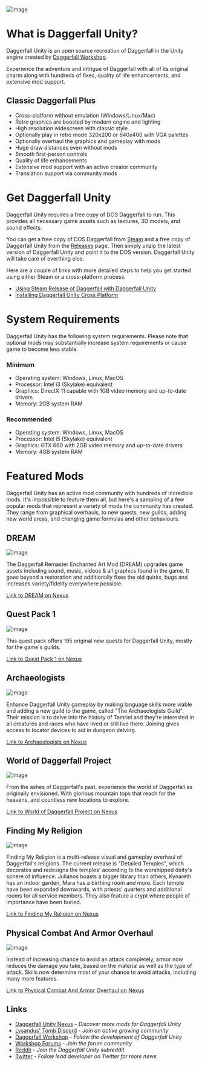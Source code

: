 ![image](https://github.com/Interkarma/daggerfall-unity/assets/10426244/4f176f9d-6332-47b3-a4d7-317ed8d6b38b)

# What is Daggerfall Unity?

Daggerfall Unity is an open source recreation of Daggerfall in the Unity engine created by [Daggerfall Workshop](http://www.dfworkshop.net).

Experience the adventure and intrigue of Daggerfall with all of its original charm along with hundreds of fixes, quality of life enhancements, and extensive mod support.

## Classic Daggerfall Plus

+ Cross-platform without emulation (Windows/Linux/Mac)
+ Retro graphics are boosted by modern engine and lighting
+ High resolution widescreen with classic style
+ Optionally play in retro mode 320x200 or 640x400 with VGA palettes
+ Optionally overhaul the graphics and gameplay with mods
+ Huge draw distances even without mods
+ Smooth first-person controls
+ Quality of life enhancements
+ Extensive mod support with an active creator community
+ Translation support via community mods

# Get Daggerfall Unity

Daggerfall Unity requires a free copy of DOS Daggerfall to run. This provides all necessary game assets such as textures, 3D models, and sound effects.

You can get a free copy of DOS Daggerfall from [Steam](https://store.steampowered.com/app/1812390/The_Elder_Scrolls_II_Daggerfall/) and a free copy of Daggerfall Unity from the [Releases](https://github.com/Interkarma/daggerfall-unity/releases) page. Then simply unzip the latest version of Daggerfall Unity and point it to the DOS version. Daggerfall Unity will take care of everthing else.

Here are a couple of links with more detailed steps to help you get started using either Steam or a cross-platform process.

+ [Using Steam Release of Daggerfall with Daggerfall Unity](https://github.com/Interkarma/daggerfall-unity/wiki/Using-Steam-Release-of-Daggerfall-with-Daggerfall-Unity)
+ [Installing Daggerfall Unity Cross Platform](https://github.com/Interkarma/daggerfall-unity/wiki/Installing-Daggerfall-Unity-Cross-Platform)

# System Requirements

Daggerfall Unity has the following system requirements. Please note that optional mods may substantially increase system requirements or cause game to become less stable.

### Minimum
* Operating system: Windows, Linux, MacOS
* Processor: Intel i3 (Skylake) equivalent
* Graphics: DirectX 11 capable with 1GB video memory and up-to-date drivers
* Memory: 2GB system RAM

### Recommended
* Operating system: Windows, Linux, MacOS
* Processor: Intel i5 (Skylake) equivalent
* Graphics: GTX 660 with 2GB video memory and up-to-date drivers
* Memory: 4GB system RAM

# Featured Mods

Daggerfall Unity has an active mod community with hundreds of incredible mods. It's impossible to feature them all, but here's a sampling of a few popular mods that represent a variety of mods the community has created. They range from graphical overhauls, to new quests, new guilds, adding new world areas, and changing game formulas and other behaviours.

## DREAM

![image](https://github.com/Interkarma/daggerfall-unity/assets/10426244/6a424f3c-f7f1-4def-82e9-98b6486dfc21)

The Daggerfall Remaster Enchanted Art Mod (DREAM) upgrades game assets including sound, music, videos & all graphics found in the game. It goes beyond a restoration and additionally fixes the old quirks, bugs and increases variety/fidelity everywhere possible.

[Link to DREAM on Nexus](https://www.nexusmods.com/daggerfallunity/mods/5)

## Quest Pack 1

![image](https://github.com/Interkarma/daggerfall-unity/assets/10426244/43688bd8-c3b0-42b5-bb64-066d6867ff66)

This quest pack offers 195 original new quests for Daggerfall Unity, mostly for the game's guilds.

[Link to Quest Pack 1 on Nexus](https://www.nexusmods.com/daggerfallunity/mods/2)

## Archaeologists

![image](https://github.com/Interkarma/daggerfall-unity/assets/10426244/282aa3a9-1662-49d9-9319-a9358775ea33)

Enhance Daggerfall Unity gameplay by making language skills more viable and adding a new guild to the game, called "The Archaeologists Guild". Their mission is to delve into the history of Tamriel and they're interested in all creatures and races who have lived or still live there. Joining gives access to locator devices to aid in dungeon delving.

[Link to Archaeologists on Nexus](https://www.nexusmods.com/daggerfallunity/mods/14)

## World of Daggerfall Project

![image](https://github.com/Interkarma/daggerfall-unity/assets/10426244/c3909d99-9ce4-4c41-8aaf-ee7dce49a6d7)

From the ashes of Daggerfall's past, experience the world of Daggerfall as originally envisioned. With glorious mountain tops that reach for the heavens, and countless new locations to explore.

[Link to World of Daggerfall Project on Nexus](https://www.nexusmods.com/daggerfallunity/mods/249)

## Finding My Religion

![image](https://github.com/Interkarma/daggerfall-unity/assets/10426244/995ae53d-eb99-451f-942c-931dd31dc85c)

Finding My Religion is a multi-release visual and gameplay overhaul of Daggerfall's religions. The current release is "Detailed Temples", which decorates and redesigns the temples' according to the worshipped deity's sphere of influence. Julianos boasts a bigger library than others, Kynareth has an indoor garden, Mara has a birthing room and more. Each temple have been expanded downwards,  with priests' quarters and additional rooms for all service members. They also feature a crypt where people of importance have been buried.

[Link to Finding My Religion on Nexus](https://www.nexusmods.com/daggerfallunity/mods/344)

## Physical Combat And Armor Overhaul

![image](https://github.com/Interkarma/daggerfall-unity/assets/10426244/35bc2fb2-5b3d-401d-b3cb-806a59241014)

Instead of increasing chance to avoid an attack completely, armor now reduces the damage you take, based on the material as well as the type of attack. Skills now determine most of your chance to avoid attacks, including many more features.

[Link to Physical Combat And Armor Overhaul on Nexus](https://www.nexusmods.com/daggerfallunity/mods/76)

## Links

+ [Daggerfall Unity Nexus](https://www.nexusmods.com/daggerfallunity) - *Discover more mods for Daggerfall Unity*
+ [Lysandus' Tomb Discord](https://discord.gg/YS8zvwJS) - *Join an active growing community*
+ [Daggerfall Workshop](http://www.dfworkshop.net/) - *Follow the development of Daggerfall Unity*
+ [Workshop Forums](http://forums.dfworkshop.net/) - *Join the forum community*
+ [Reddit](https://www.reddit.com/r/daggerfallunity) - *Join the Daggerfall Unity subreddit*
+ [Twitter](https://twitter.com/gav_clayton) - *Follow lead developer on Twitter for more news*
